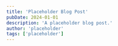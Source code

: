 ```yaml
---
title: 'Placeholder Blog Post'
pubDate: 2024-01-01
description: 'A placeholder blog post.'
author: 'placeholder'
tags: ['placeholder']
---
```

